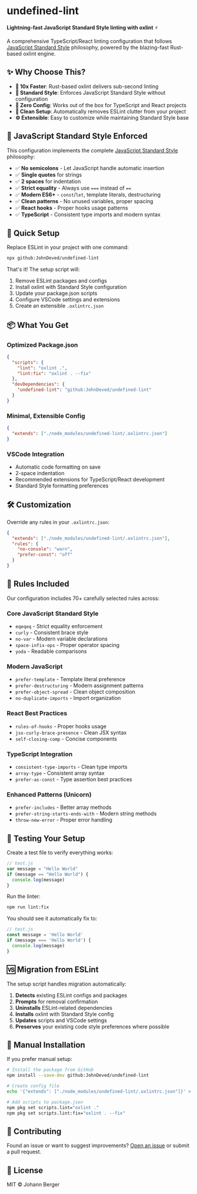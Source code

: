 # undefined-lint

**Lightning-fast JavaScript Standard Style linting with oxlint** ⚡

A comprehensive TypeScript/React linting configuration that follows [JavaScript Standard Style](https://standardjs.com/) philosophy, powered by the blazing-fast Rust-based oxlint engine.

## ✨ Why Choose This?

- **🚀 10x Faster**: Rust-based oxlint delivers sub-second linting
- **📏 Standard Style**: Enforces JavaScript Standard Style without configuration
- **🎯 Zero Config**: Works out of the box for TypeScript and React projects
- **🧹 Clean Setup**: Automatically removes ESLint clutter from your project
- **⚙️ Extensible**: Easy to customize while maintaining Standard Style base

## 🎯 JavaScript Standard Style Enforced

This configuration implements the complete [JavaScript Standard Style](https://standardjs.com/) philosophy:

- ✅ **No semicolons** - Let JavaScript handle automatic insertion
- ✅ **Single quotes** for strings
- ✅ **2 spaces** for indentation
- ✅ **Strict equality** - Always use `===` instead of `==`
- ✅ **Modern ES6+** - `const`/`let`, template literals, destructuring
- ✅ **Clean patterns** - No unused variables, proper spacing
- ✅ **React hooks** - Proper hooks usage patterns
- ✅ **TypeScript** - Consistent type imports and modern syntax

## 🚀 Quick Setup

Replace ESLint in your project with one command:

```bash
npx github:JohnDeved/undefined-lint
```

That's it! The setup script will:
1. Remove ESLint packages and configs 
2. Install oxlint with Standard Style configuration
3. Update your package.json scripts
4. Configure VSCode settings and extensions
5. Create an extensible `.oxlintrc.json`

## 📦 What You Get

### Optimized Package.json
```json
{
  "scripts": {
    "lint": "oxlint .",
    "lint:fix": "oxlint . --fix"
  },
  "devDependencies": {
    "undefined-lint": "github:JohnDeved/undefined-lint"
  }
}
```

### Minimal, Extensible Config
```json
{
  "extends": ["./node_modules/undefined-lint/.oxlintrc.json"]
}
```

### VSCode Integration
- Automatic code formatting on save
- 2-space indentation
- Recommended extensions for TypeScript/React development
- Standard Style formatting preferences

## 🛠 Customization

Override any rules in your `.oxlintrc.json`:

```json
{
  "extends": ["./node_modules/undefined-lint/.oxlintrc.json"],
  "rules": {
    "no-console": "warn",
    "prefer-const": "off"
  }
}
```

## 🔧 Rules Included

Our configuration includes 70+ carefully selected rules across:

### Core JavaScript Standard Style
- `eqeqeq` - Strict equality enforcement
- `curly` - Consistent brace style  
- `no-var` - Modern variable declarations
- `space-infix-ops` - Proper operator spacing
- `yoda` - Readable comparisons

### Modern JavaScript
- `prefer-template` - Template literal preference
- `prefer-destructuring` - Modern assignment patterns
- `prefer-object-spread` - Clean object composition
- `no-duplicate-imports` - Import organization

### React Best Practices  
- `rules-of-hooks` - Proper hooks usage
- `jsx-curly-brace-presence` - Clean JSX syntax
- `self-closing-comp` - Concise components

### TypeScript Integration
- `consistent-type-imports` - Clean type imports
- `array-type` - Consistent array syntax
- `prefer-as-const` - Type assertion best practices

### Enhanced Patterns (Unicorn)
- `prefer-includes` - Better array methods
- `prefer-string-starts-ends-with` - Modern string methods
- `throw-new-error` - Proper error handling

## 🧪 Testing Your Setup

Create a test file to verify everything works:

```javascript
// test.js
var message = "Hello World"
if (message == "Hello World") {
  console.log(message)
}
```

Run the linter:
```bash
npm run lint:fix
```

You should see it automatically fix to:
```javascript
// test.js  
const message = 'Hello World'
if (message === 'Hello World') {
  console.log(message)
}
```

## 🆚 Migration from ESLint

The setup script handles migration automatically:

1. **Detects** existing ESLint configs and packages
2. **Prompts** for removal confirmation  
3. **Uninstalls** ESLint-related dependencies
4. **Installs** oxlint with Standard Style config
5. **Updates** scripts and VSCode settings
6. **Preserves** your existing code style preferences where possible

## 📖 Manual Installation

If you prefer manual setup:

```bash
# Install the package from GitHub
npm install --save-dev github:JohnDeved/undefined-lint

# Create config file
echo '{"extends": ["./node_modules/undefined-lint/.oxlintrc.json"]}' > .oxlintrc.json

# Add scripts to package.json
npm pkg set scripts.lint="oxlint ."
npm pkg set scripts.lint:fix="oxlint . --fix"
```

## 🤝 Contributing

Found an issue or want to suggest improvements? [Open an issue](https://github.com/JohnDeved/undefined-lint/issues) or submit a pull request.

## 📄 License

MIT © Johann Berger